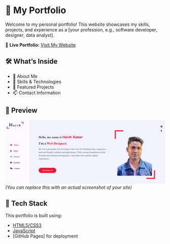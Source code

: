 # 💼 My Portfolio

Welcome to my personal portfolio! This website showcases my skills, projects, and experience as a [your profession, e.g., software developer, designer, data analyst].

🔗 **Live Portfolio:** [Visit My Website](https://krharsh007.github.io/Portfolio/)

## 🛠️ What’s Inside

- 🧠 About Me  
- 🧰 Skills & Technologies  
- 🚀 Featured Projects  
- 📫 Contact Information  

## 📸 Preview

![Portfolio Screenshot](preview.png)  
*(You can replace this with an actual screenshot of your site)*

## 🚧 Tech Stack

This portfolio is built using:

- [HTML5/CSS3](https://developer.mozilla.org/en-US/docs/Web)
- [JavaScript](https://developer.mozilla.org/en-US/docs/Web/JavaScript)
- [GitHub Pages] for deployment
